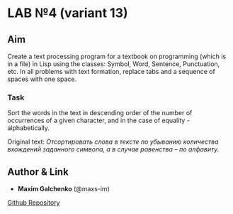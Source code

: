 # LAB №4 (variant 13)

## Aim

Create a text processing program for a textbook on programming (which is in a file) in Lisp using the classes: Symbol, Word, Sentence, Punctuation, etc. In all problems with text formation, replace tabs and a sequence of spaces with one space.

### Task

Sort the words in the text in descending order of the number of occurrences of a given character, and in the case of equality - alphabetically.

Original text: _Отсортировать слова в тексте по убыванию количества вхождений заданного символа, а в случае равенства – по алфавиту._

## Author & Link

- **Maxim Galchenko** (@maxs-im)

[Github Repository](maxs-im/Functional/tree/master/lab_4)